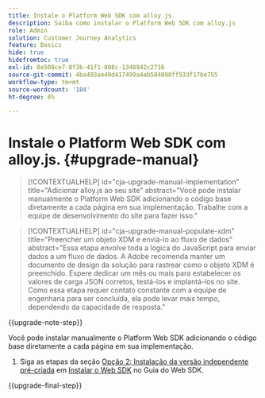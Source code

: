 ```yaml
---
title: Instale o Platform Web SDK com alloy.js.
description: Saiba como instalar o Platform Web SDK com alloy.js
role: Admin
solution: Customer Journey Analytics
feature: Basics
hide: true
hidefromtoc: true
exl-id: 0e508ce7-8f3b-41f1-808c-1348942c2716
source-git-commit: 4ba493ae40d417499a4ab584898ff533f17be755
workflow-type: tm+mt
source-wordcount: '184'
ht-degree: 8%

---
```


# Instale o Platform Web SDK com alloy.js. {#upgrade-manual}

<!-- markdownlint-disable MD034 -->

>[!CONTEXTUALHELP]
>id="cja-upgrade-manual-implementation"
>title="Adicionar alloy.js ao seu site"
>abstract="Você pode instalar manualmente o Platform Web SDK adicionando o código base diretamente a cada página em sua implementação. Trabalhe com a equipe de desenvolvimento do site para fazer isso."

<!-- markdownlint-enable MD034 -->

<!-- markdownlint-disable MD034 -->

>[!CONTEXTUALHELP]
>id="cja-upgrade-manual-populate-xdm"
>title="Preencher um objeto XDM e enviá-lo ao fluxo de dados"
>abstract="Essa etapa envolve toda a lógica do JavaScript para enviar dados a um fluxo de dados. A Adobe recomenda manter um documento de design da solução para rastrear como o objeto XDM é preenchido. Espere dedicar um mês ou mais para estabelecer os valores de carga JSON corretos, testá-los e implantá-los no site. Como essa etapa requer contato constante com a equipe de engenharia para ser concluída, ela pode levar mais tempo, dependendo da capacidade de resposta."

<!-- markdownlint-enable MD034 -->

{{upgrade-note-step}}

Você pode instalar manualmente o Platform Web SDK adicionando o código base diretamente a cada página em sua implementação.

1. Siga as etapas da seção [Opção 2: Instalação da versão independente pré-criada](https://experienceleague.adobe.com/en/docs/experience-platform/edge/fundamentals/installing-the-sdk#option-2-installing-the-prebuilt-standalone-version) em [Instalar o Web SDK](https://experienceleague.adobe.com/en/docs/experience-platform/edge/fundamentals/installing-the-sdk) no Guia do Web SDK.

{{upgrade-final-step}}

